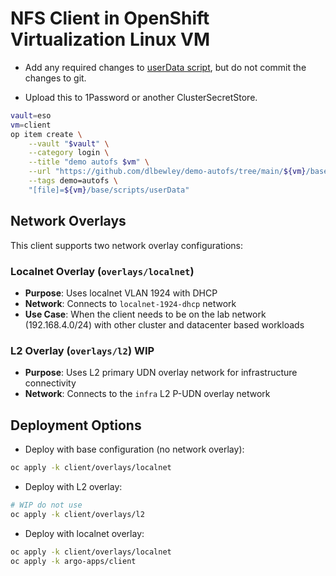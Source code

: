 # NFS Client in OpenShift Virtualization Linux VM

* Add any required changes to [userData script](base/scripts/userData), but do not commit the changes to git.

* Upload this to 1Password or another ClusterSecretStore.

```bash
vault=eso
vm=client
op item create \
    --vault "$vault" \
    --category login \
    --title "demo autofs $vm" \
    --url "https://github.com/dlbewley/demo-autofs/tree/main/${vm}/base/scripts" \
    --tags demo=autofs \
    "[file]=${vm}/base/scripts/userData"
```

## Network Overlays

This client supports two network overlay configurations:

### Localnet Overlay (`overlays/localnet`)
- **Purpose**: Uses localnet VLAN 1924 with DHCP
- **Network**: Connects to `localnet-1924-dhcp` network
- **Use Case**: When the client needs to be on the lab network (192.168.4.0/24) with other cluster and datacenter based workloads

### L2 Overlay (`overlays/l2`) WIP
- **Purpose**: Uses L2 primary UDN overlay network for infrastructure connectivity
- **Network**: Connects to the `infra` L2 P-UDN overlay network

## Deployment Options

* Deploy with base configuration (no network overlay):
```bash
oc apply -k client/overlays/localnet
```

* Deploy with L2 overlay:
```bash
# WIP do not use
oc apply -k client/overlays/l2
```

* Deploy with localnet overlay:
```bash
oc apply -k client/overlays/localnet
oc apply -k argo-apps/client
```
